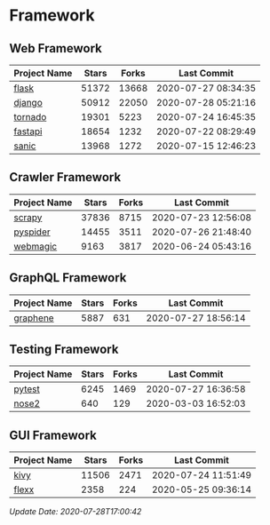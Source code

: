 # Framework

## Web Framework

| Project Name | Stars | Forks | Last Commit |
| ------------ | ----- | ----- | ----------- |
| [flask](https://github.com/pallets/flask) | 51372 | 13668 | 2020-07-27 08:34:35 |
| [django](https://github.com/django/django) | 50912 | 22050 | 2020-07-28 05:21:16 |
| [tornado](https://github.com/tornadoweb/tornado) | 19301 | 5223 | 2020-07-24 16:45:35 |
| [fastapi](https://github.com/tiangolo/fastapi) | 18654 | 1232 | 2020-07-22 08:29:49 |
| [sanic](https://github.com/huge-success/sanic) | 13968 | 1272 | 2020-07-15 12:46:23 |

## Crawler Framework

| Project Name | Stars | Forks | Last Commit |
| ------------ | ----- | ----- | ----------- |
| [scrapy](https://github.com/scrapy/scrapy) | 37836 | 8715 | 2020-07-23 12:56:08 |
| [pyspider](https://github.com/binux/pyspider) | 14455 | 3511 | 2020-07-26 21:48:40 |
| [webmagic](https://github.com/code4craft/webmagic) | 9163 | 3817 | 2020-06-24 05:43:16 |

## GraphQL Framework

| Project Name | Stars | Forks | Last Commit |
| ------------ | ----- | ----- | ----------- |
| [graphene](https://github.com/graphql-python/graphene) | 5887 | 631 | 2020-07-27 18:56:14 |

## Testing Framework

| Project Name | Stars | Forks | Last Commit |
| ------------ | ----- | ----- | ----------- |
| [pytest](https://github.com/pytest-dev/pytest) | 6245 | 1469 | 2020-07-27 16:36:58 |
| [nose2](https://github.com/nose-devs/nose2) | 640 | 129 | 2020-03-03 16:52:03 |

## GUI Framework

| Project Name | Stars | Forks | Last Commit |
| ------------ | ----- | ----- | ----------- |
| [kivy](https://github.com/kivy/kivy) | 11506 | 2471 | 2020-07-24 11:51:49 |
| [flexx](https://github.com/flexxui/flexx) | 2358 | 224 | 2020-05-25 09:36:14 |

*Update Date: 2020-07-28T17:00:42*